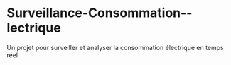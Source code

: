 # Surveillance-Consommation--lectrique
Un projet pour surveiller et analyser la consommation électrique en temps réel
